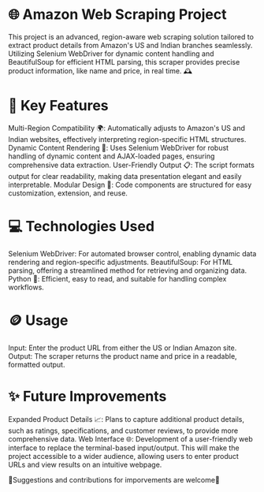 # 🌐 Amazon Web Scraping Project
This project is an advanced, region-aware web scraping solution tailored to extract product details from Amazon's US and Indian branches seamlessly. Utilizing Selenium WebDriver for dynamic content handling and BeautifulSoup for efficient HTML parsing, this scraper provides precise product information, like name and price, in real time. 🕰️

# 🌟 Key Features
Multi-Region Compatibility 🌍: Automatically adjusts to Amazon's US and Indian websites, effectively interpreting region-specific HTML structures.
Dynamic Content Rendering 🚀: Uses Selenium WebDriver for robust handling of dynamic content and AJAX-loaded pages, ensuring comprehensive data extraction.
User-Friendly Output 📋: The script formats output for clear readability, making data presentation elegant and easily interpretable.
Modular Design 🔧: Code components are structured for easy customization, extension, and reuse.

# 💻 Technologies Used
Selenium WebDriver: For automated browser control, enabling dynamic data rendering and region-specific adjustments.
BeautifulSoup: For HTML parsing, offering a streamlined method for retrieving and organizing data.
Python 🐍: Efficient, easy to read, and suitable for handling complex workflows.

# 🪙 Usage
Input: Enter the product URL from either the US or Indian Amazon site.
Output: The scraper returns the product name and price in a readable, formatted output.

# ✨ Future Improvements 
Expanded Product Details 📈: Plans to capture additional product details, such as ratings, specifications, and customer reviews, to provide more comprehensive data.
Web Interface 🌐: Development of a user-friendly web interface to replace the terminal-based input/output. This will make the project accessible to a wider audience, allowing users to enter product URLs and view results on an intuitive webpage.


🥳Suggestions and contributions for imporvements are welcome🥸
